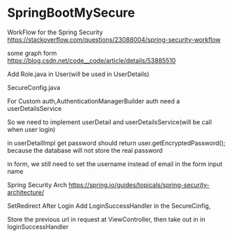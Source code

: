 # SpringBootMySecure

WorkFlow for the Spring Security 
https://stackoverflow.com/questions/23088004/spring-security-workflow

some graph form https://blog.csdn.net/code__code/article/details/53885510

Add Role.java in User(will be used in UserDetails)


SecureConfig.java

For Custom auth,AuthenticationManagerBuilder auth need a userDetailsService

So we need to implement userDetail and userDetailsService(will be call when user login)


in userDetailImpl get password should return user.getEncryptedPassword(); because the database will not store the real password

in form, we still need to set the username instead of email in the form input name
 <!-- userdetails secure will get form username from html request, even you load email in userserviceIMPL -->
 
 Spring Security Arch https://spring.io/guides/topicals/spring-security-architecture/


SetRedirect After Login
Add LoginSuccessHandler in the SecureCinfig,

Store the previous url in request at ViewController,
then take out in in loginSuccessHandler
